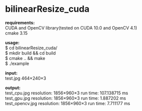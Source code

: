 # bilinearResize_cuda
**requirements:**  
  CUDA and OpenCV library(tested on CUDA 10.0 and OpenCV 4.1)  
  cmake 3.15  
  
**usage:**  
  $ cd bilinearResize_cuda/  
  $ mkdir build && cd build  
  $ cmake .. && make  
  $ ./example

**input:**  
  test.jpg 464&#215;240&#215;3  
    
**output:**  
  test_cpu.jpg resolution: 1856&#215;960&#215;3 run time: 107.138715 ms  
  test_gpu.jpg resolution: 1856&#215;960&#215;3 run time: 1.887202 ms  
  test_opencv.jpg resolution: 1856&#215;960&#215;3 run time: 7.711177 ms  
